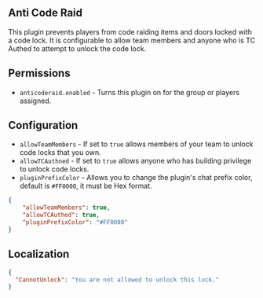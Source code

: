 ## Anti Code Raid
This plugin prevents players from code raiding items and doors locked with a code lock.  It is configurable to allow team members and anyone who is TC Authed to attempt to unlock the code lock.

## Permissions
* `anticoderaid.enabled` - Turns this plugin on for the group or players assigned.

## Configuration
* `allowTeamMembers` - If set to `true` allows members of your team to unlock code locks that you own.
* `allowTCAuthned` - If set to `true` allows anyone who has building privilege to unlock code locks.
* `pluginPrefixColor` - Allows you to change the plugin's chat prefix color, default is `#FF0000`, it must be Hex format.

```json
{
    "allowTeamMembers": true,  
    "allowTCAuthed": true,
    "pluginPrefixColor": "#FF0000"
}
```

## Localization
```json
{
  "CannotUnlock": "You are not allowed to unlock this lock."
}
```

